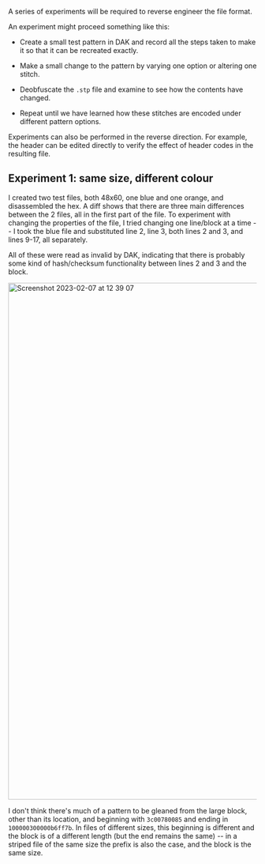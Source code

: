 A series of experiments will be required to reverse engineer the file format.

An experiment might proceed something like this:

* Create a small test pattern in DAK and record all the steps taken to make it
so that it can be recreated exactly.

* Make a small change to the pattern by varying one option or altering one stitch.

* Deobfuscate the `.stp` file and examine to see how the contents have changed.

* Repeat until we have learned how these stitches are encoded under different pattern options.  


Experiments can also be performed in the reverse direction. For example, the header
can be edited directly to verify the effect of header codes in the resulting file.

## Experiment 1: same size, different colour

I created two test files, both 48x60, one blue and one orange, and disassembled the hex. A diff shows that there are three main differences between the 2 files, all in the first part of the file. To experiment with changing the properties of the file, I tried changing one line/block at a time -- I took the blue file and substituted line 2, line 3, both lines 2 and 3, and lines 9-17, all separately.

All of these were read as invalid by DAK, indicating that there is probably some kind of hash/checksum functionality between lines 2 and 3 and the block.

<img width="1046" alt="Screenshot 2023-02-07 at 12 39 07" src="https://user-images.githubusercontent.com/16444898/217248666-673f905b-26e3-4501-89f0-40c1c973efee.png">

I don't think there's much of a pattern to be gleaned from the large block, other than its location, and beginning with `3c00780085` and ending in `100000300000b6ff7b`. In files of different sizes, this beginning is different and the block is of a different length (but the end remains the same) -- in a striped file of the same size the prefix is also the case, and the block is the same size.

